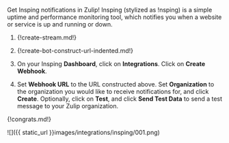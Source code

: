 Get Insping notifications in Zulip! Insping (stylized as !nsping) is a
simple uptime and performance monitoring tool, which notifies you when
a website or service is up and running or down.

1. {!create-stream.md!}

1. {!create-bot-construct-url-indented.md!}

1. On your Insping **Dashboard**, click on **Integrations**. Click
   on **Create Webhook**.

1. Set **Webhook URL** to the URL constructed above. Set **Organization**
   to the organization you would like to receive notifications for, and click
   **Create**. Optionally, click on **Test**, and click **Send Test Data**
   to send a test message to your Zulip organization.

{!congrats.md!}

![]({{ static_url }}images/integrations/insping/001.png)
